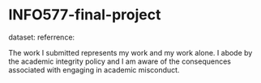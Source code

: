 # INFO577-final-project
dataset:
referrence:

The work I submitted represents my work and my work alone.  I abode by the academic integrity policy and I am aware of the consequences associated with engaging in academic misconduct.

